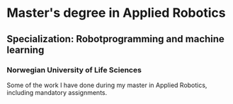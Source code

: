 # Master's degree in Applied Robotics 
## Specialization: Robotprogramming and machine learning
### Norwegian University of Life Sciences 
Some of the work I have done during my master in Applied Robotics, including mandatory assignments. 
